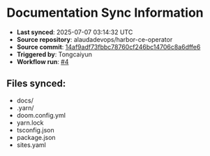# Documentation Sync Information

- **Last synced**: 2025-07-07 03:14:32 UTC
- **Source repository**: alaudadevops/harbor-ce-operator
- **Source commit**: [14af9adf73fbbc78760cf246bc14706c8a6dffe6](https://github.com/alaudadevops/harbor-ce-operator/commit/14af9adf73fbbc78760cf246bc14706c8a6dffe6)
- **Triggered by**: Tongcaiyun
- **Workflow run**: [#4](https://github.com/alaudadevops/harbor-ce-operator/actions/runs/16106700996)

## Files synced:
- docs/
- .yarn/
- doom.config.yml
- yarn.lock
- tsconfig.json
- package.json
- sites.yaml
